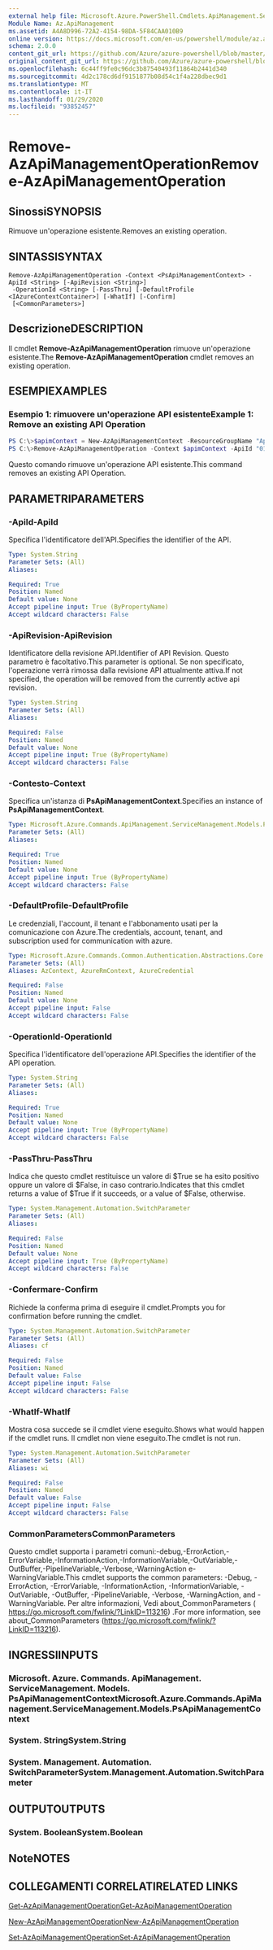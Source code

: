 ```yaml
---
external help file: Microsoft.Azure.PowerShell.Cmdlets.ApiManagement.ServiceManagement.dll-Help.xml
Module Name: Az.ApiManagement
ms.assetid: A4A8D996-72A2-4154-98DA-5F84CAA010B9
online version: https://docs.microsoft.com/en-us/powershell/module/az.apimanagement/remove-azapimanagementoperation
schema: 2.0.0
content_git_url: https://github.com/Azure/azure-powershell/blob/master/src/ApiManagement/ApiManagement/help/Remove-AzApiManagementOperation.md
original_content_git_url: https://github.com/Azure/azure-powershell/blob/master/src/ApiManagement/ApiManagement/help/Remove-AzApiManagementOperation.md
ms.openlocfilehash: 6c44ff9fe0c96dc3b87540493f11864b2441d340
ms.sourcegitcommit: 4d2c178cd6df9151877b08d54c1f4a228dbec9d1
ms.translationtype: MT
ms.contentlocale: it-IT
ms.lasthandoff: 01/29/2020
ms.locfileid: "93852457"
---
```

# <span data-ttu-id="5de34-101">Remove-AzApiManagementOperation</span><span class="sxs-lookup"><span data-stu-id="5de34-101">Remove-AzApiManagementOperation</span></span>

## <span data-ttu-id="5de34-102">Sinossi</span><span class="sxs-lookup"><span data-stu-id="5de34-102">SYNOPSIS</span></span>
<span data-ttu-id="5de34-103">Rimuove un'operazione esistente.</span><span class="sxs-lookup"><span data-stu-id="5de34-103">Removes an existing operation.</span></span>

## <span data-ttu-id="5de34-104">SINTASSI</span><span class="sxs-lookup"><span data-stu-id="5de34-104">SYNTAX</span></span>

```
Remove-AzApiManagementOperation -Context <PsApiManagementContext> -ApiId <String> [-ApiRevision <String>]
 -OperationId <String> [-PassThru] [-DefaultProfile <IAzureContextContainer>] [-WhatIf] [-Confirm]
 [<CommonParameters>]
```

## <span data-ttu-id="5de34-105">Descrizione</span><span class="sxs-lookup"><span data-stu-id="5de34-105">DESCRIPTION</span></span>
<span data-ttu-id="5de34-106">Il cmdlet **Remove-AzApiManagementOperation** rimuove un'operazione esistente.</span><span class="sxs-lookup"><span data-stu-id="5de34-106">The **Remove-AzApiManagementOperation** cmdlet removes an existing operation.</span></span>

## <span data-ttu-id="5de34-107">ESEMPI</span><span class="sxs-lookup"><span data-stu-id="5de34-107">EXAMPLES</span></span>

### <span data-ttu-id="5de34-108">Esempio 1: rimuovere un'operazione API esistente</span><span class="sxs-lookup"><span data-stu-id="5de34-108">Example 1: Remove an existing API Operation</span></span>
```powershell
PS C:\>$apimContext = New-AzApiManagementContext -ResourceGroupName "Api-Default-WestUS" -ServiceName "contoso"
PS C:\>Remove-AzApiManagementOperation -Context $apimContext -ApiId "0123456789" -OperationId "9876543210" -Force
```

<span data-ttu-id="5de34-109">Questo comando rimuove un'operazione API esistente.</span><span class="sxs-lookup"><span data-stu-id="5de34-109">This command removes an existing API Operation.</span></span>

## <span data-ttu-id="5de34-110">PARAMETRI</span><span class="sxs-lookup"><span data-stu-id="5de34-110">PARAMETERS</span></span>

### <span data-ttu-id="5de34-111">-ApiId</span><span class="sxs-lookup"><span data-stu-id="5de34-111">-ApiId</span></span>
<span data-ttu-id="5de34-112">Specifica l'identificatore dell'API.</span><span class="sxs-lookup"><span data-stu-id="5de34-112">Specifies the identifier of the API.</span></span>

```yaml
Type: System.String
Parameter Sets: (All)
Aliases:

Required: True
Position: Named
Default value: None
Accept pipeline input: True (ByPropertyName)
Accept wildcard characters: False
```

### <span data-ttu-id="5de34-113">-ApiRevision</span><span class="sxs-lookup"><span data-stu-id="5de34-113">-ApiRevision</span></span>
<span data-ttu-id="5de34-114">Identificatore della revisione API.</span><span class="sxs-lookup"><span data-stu-id="5de34-114">Identifier of API Revision.</span></span> <span data-ttu-id="5de34-115">Questo parametro è facoltativo.</span><span class="sxs-lookup"><span data-stu-id="5de34-115">This parameter is optional.</span></span> <span data-ttu-id="5de34-116">Se non specificato, l'operazione verrà rimossa dalla revisione API attualmente attiva.</span><span class="sxs-lookup"><span data-stu-id="5de34-116">If not specified, the operation will be removed from the currently active api revision.</span></span>

```yaml
Type: System.String
Parameter Sets: (All)
Aliases:

Required: False
Position: Named
Default value: None
Accept pipeline input: True (ByPropertyName)
Accept wildcard characters: False
```

### <span data-ttu-id="5de34-117">-Contesto</span><span class="sxs-lookup"><span data-stu-id="5de34-117">-Context</span></span>
<span data-ttu-id="5de34-118">Specifica un'istanza di **PsApiManagementContext**.</span><span class="sxs-lookup"><span data-stu-id="5de34-118">Specifies an instance of **PsApiManagementContext**.</span></span>

```yaml
Type: Microsoft.Azure.Commands.ApiManagement.ServiceManagement.Models.PsApiManagementContext
Parameter Sets: (All)
Aliases:

Required: True
Position: Named
Default value: None
Accept pipeline input: True (ByPropertyName)
Accept wildcard characters: False
```

### <span data-ttu-id="5de34-119">-DefaultProfile</span><span class="sxs-lookup"><span data-stu-id="5de34-119">-DefaultProfile</span></span>
<span data-ttu-id="5de34-120">Le credenziali, l'account, il tenant e l'abbonamento usati per la comunicazione con Azure.</span><span class="sxs-lookup"><span data-stu-id="5de34-120">The credentials, account, tenant, and subscription used for communication with azure.</span></span>

```yaml
Type: Microsoft.Azure.Commands.Common.Authentication.Abstractions.Core.IAzureContextContainer
Parameter Sets: (All)
Aliases: AzContext, AzureRmContext, AzureCredential

Required: False
Position: Named
Default value: None
Accept pipeline input: False
Accept wildcard characters: False
```

### <span data-ttu-id="5de34-121">-OperationId</span><span class="sxs-lookup"><span data-stu-id="5de34-121">-OperationId</span></span>
<span data-ttu-id="5de34-122">Specifica l'identificatore dell'operazione API.</span><span class="sxs-lookup"><span data-stu-id="5de34-122">Specifies the identifier of the API operation.</span></span>

```yaml
Type: System.String
Parameter Sets: (All)
Aliases:

Required: True
Position: Named
Default value: None
Accept pipeline input: True (ByPropertyName)
Accept wildcard characters: False
```

### <span data-ttu-id="5de34-123">-PassThru</span><span class="sxs-lookup"><span data-stu-id="5de34-123">-PassThru</span></span>
<span data-ttu-id="5de34-124">Indica che questo cmdlet restituisce un valore di $True se ha esito positivo oppure un valore di $False, in caso contrario.</span><span class="sxs-lookup"><span data-stu-id="5de34-124">Indicates that this cmdlet returns a value of $True if it succeeds, or a value of $False, otherwise.</span></span>

```yaml
Type: System.Management.Automation.SwitchParameter
Parameter Sets: (All)
Aliases:

Required: False
Position: Named
Default value: None
Accept pipeline input: True (ByPropertyName)
Accept wildcard characters: False
```

### <span data-ttu-id="5de34-125">-Confermare</span><span class="sxs-lookup"><span data-stu-id="5de34-125">-Confirm</span></span>
<span data-ttu-id="5de34-126">Richiede la conferma prima di eseguire il cmdlet.</span><span class="sxs-lookup"><span data-stu-id="5de34-126">Prompts you for confirmation before running the cmdlet.</span></span>

```yaml
Type: System.Management.Automation.SwitchParameter
Parameter Sets: (All)
Aliases: cf

Required: False
Position: Named
Default value: False
Accept pipeline input: False
Accept wildcard characters: False
```

### <span data-ttu-id="5de34-127">-WhatIf</span><span class="sxs-lookup"><span data-stu-id="5de34-127">-WhatIf</span></span>
<span data-ttu-id="5de34-128">Mostra cosa succede se il cmdlet viene eseguito.</span><span class="sxs-lookup"><span data-stu-id="5de34-128">Shows what would happen if the cmdlet runs.</span></span>
<span data-ttu-id="5de34-129">Il cmdlet non viene eseguito.</span><span class="sxs-lookup"><span data-stu-id="5de34-129">The cmdlet is not run.</span></span>

```yaml
Type: System.Management.Automation.SwitchParameter
Parameter Sets: (All)
Aliases: wi

Required: False
Position: Named
Default value: False
Accept pipeline input: False
Accept wildcard characters: False
```

### <span data-ttu-id="5de34-130">CommonParameters</span><span class="sxs-lookup"><span data-stu-id="5de34-130">CommonParameters</span></span>
<span data-ttu-id="5de34-131">Questo cmdlet supporta i parametri comuni:-debug,-ErrorAction,-ErrorVariable,-InformationAction,-InformationVariable,-OutVariable,-OutBuffer,-PipelineVariable,-Verbose,-WarningAction e-WarningVariable.</span><span class="sxs-lookup"><span data-stu-id="5de34-131">This cmdlet supports the common parameters: -Debug, -ErrorAction, -ErrorVariable, -InformationAction, -InformationVariable, -OutVariable, -OutBuffer, -PipelineVariable, -Verbose, -WarningAction, and -WarningVariable.</span></span> <span data-ttu-id="5de34-132">Per altre informazioni, Vedi about_CommonParameters ( https://go.microsoft.com/fwlink/?LinkID=113216) .</span><span class="sxs-lookup"><span data-stu-id="5de34-132">For more information, see about_CommonParameters (https://go.microsoft.com/fwlink/?LinkID=113216).</span></span>

## <span data-ttu-id="5de34-133">INGRESSI</span><span class="sxs-lookup"><span data-stu-id="5de34-133">INPUTS</span></span>

### <span data-ttu-id="5de34-134">Microsoft. Azure. Commands. ApiManagement. ServiceManagement. Models. PsApiManagementContext</span><span class="sxs-lookup"><span data-stu-id="5de34-134">Microsoft.Azure.Commands.ApiManagement.ServiceManagement.Models.PsApiManagementContext</span></span>

### <span data-ttu-id="5de34-135">System. String</span><span class="sxs-lookup"><span data-stu-id="5de34-135">System.String</span></span>

### <span data-ttu-id="5de34-136">System. Management. Automation. SwitchParameter</span><span class="sxs-lookup"><span data-stu-id="5de34-136">System.Management.Automation.SwitchParameter</span></span>

## <span data-ttu-id="5de34-137">OUTPUT</span><span class="sxs-lookup"><span data-stu-id="5de34-137">OUTPUTS</span></span>

### <span data-ttu-id="5de34-138">System. Boolean</span><span class="sxs-lookup"><span data-stu-id="5de34-138">System.Boolean</span></span>

## <span data-ttu-id="5de34-139">Note</span><span class="sxs-lookup"><span data-stu-id="5de34-139">NOTES</span></span>

## <span data-ttu-id="5de34-140">COLLEGAMENTI CORRELATI</span><span class="sxs-lookup"><span data-stu-id="5de34-140">RELATED LINKS</span></span>

[<span data-ttu-id="5de34-141">Get-AzApiManagementOperation</span><span class="sxs-lookup"><span data-stu-id="5de34-141">Get-AzApiManagementOperation</span></span>](./Get-AzApiManagementOperation.md)

[<span data-ttu-id="5de34-142">New-AzApiManagementOperation</span><span class="sxs-lookup"><span data-stu-id="5de34-142">New-AzApiManagementOperation</span></span>](./New-AzApiManagementOperation.md)

[<span data-ttu-id="5de34-143">Set-AzApiManagementOperation</span><span class="sxs-lookup"><span data-stu-id="5de34-143">Set-AzApiManagementOperation</span></span>](./Set-AzApiManagementOperation.md)


